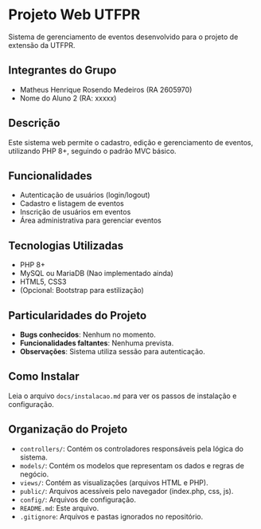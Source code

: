 # Projeto Web UTFPR 
 
Sistema de gerenciamento de eventos desenvolvido para o projeto de extensão da UTFPR. 
 
## Integrantes do Grupo 
- Matheus Henrique Rosendo Medeiros (RA 2605970)
- Nome do Aluno 2 (RA: xxxxx) 
 
## Descrição 
Este sistema web permite o cadastro, edição e gerenciamento de eventos, utilizando PHP 8+, seguindo o padrão MVC básico. 
 
## Funcionalidades 
- Autenticação de usuários (login/logout) 
- Cadastro e listagem de eventos 
- Inscrição de usuários em eventos 
- Área administrativa para gerenciar eventos 
 
## Tecnologias Utilizadas 
- PHP 8+ 
- MySQL ou MariaDB (Nao implementado ainda)
- HTML5, CSS3 
- (Opcional: Bootstrap para estilização) 
 
## Particularidades do Projeto 
- **Bugs conhecidos**: Nenhum no momento. 
- **Funcionalidades faltantes**: Nenhuma prevista. 
- **Observações**: Sistema utiliza sessão para autenticação. 
 
## Como Instalar 
Leia o arquivo `docs/instalacao.md` para ver os passos de instalação e configuração. 
 
## Organização do Projeto 
- `controllers/`: Contém os controladores responsáveis pela lógica do sistema.
- `models/`: Contém os modelos que representam os dados e regras de negócio.
- `views/`: Contém as visualizações (arquivos HTML e PHP).
- `public/`: Arquivos acessíveis pelo navegador (index.php, css, js).
- `config/`: Arquivos de configuração.
- `README.md`: Este arquivo.
- `.gitignore`: Arquivos e pastas ignorados no repositório.
